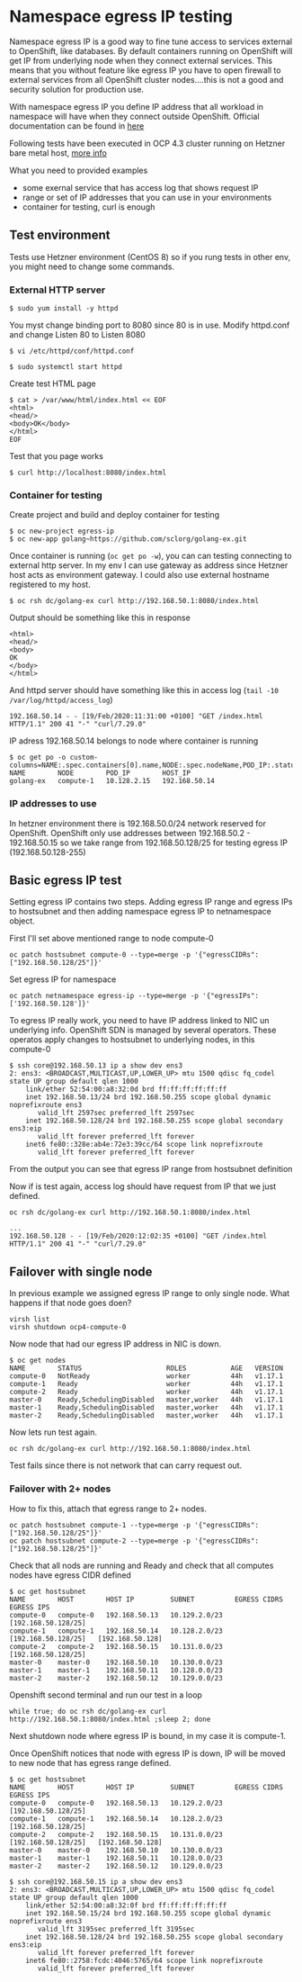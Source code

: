 # Namespace egress IP testing

Namespace egress IP is a good way to fine tune access to services external to OpenShift, like databases. By default containers running on OpenShift will get IP from underlying node when they connect external services. This means that you without feature like egress IP you have to open firewall to external services from all OpenShift cluster nodes....this is not a good and security solution for production use.

With namespace egress IP you define IP address that all workload in namespace will have when they connect outside OpenShift. Official documentation can be found in [here](https://docs.openshift.com/container-platform/4.3/networking/openshift_sdn/assigning-egress-ips.html)

Following tests have been executed in OCP 4.3 cluster running on Hetzner bare metal host, [more info](https://github.com/RedHat-EMEA-SSA-Team/hetzner-ocp4)

What you need to provided examples
- some exernal service that has access log that shows request IP
- range or set of IP addresses that you can use in your environments
- container for testing, curl is enough

## Test environment

Tests use Hetzner environment (CentOS 8) so if you rung tests in other env, you might need to change some commands.


### External HTTP server
```
$ sudo yum install -y httpd
```
You myst change binding port to 8080 since 80 is in use. Modify httpd.conf and change Listen 80 to Listen 8080
```
$ vi /etc/httpd/conf/httpd.conf
```
```
$ sudo systemctl start httpd
```

Create test HTML page
```
$ cat > /var/www/html/index.html << EOF
<html>
<head/>
<body>OK</body>
</html>
EOF
```

Test that you page works
```
$ curl http://localhost:8080/index.html
```

### Container for testing

Create project and build and deploy container for testing

```
$ oc new-project egress-ip
$ oc new-app golang~https://github.com/sclorg/golang-ex.git
```

Once container is running (`oc get po -w`), you can can testing connecting to external http server. In my env I can use gateway as address since Hetzner host acts as environment gateway. I could also use external hostname registered to my host.

```
$ oc rsh dc/golang-ex curl http://192.168.50.1:8080/index.html
```

Output should be something like this in response
```
<html>
<head/>
<body>
OK
</body>
</html>
```

And httpd server should have something like this in access log (`tail -10 /var/log/httpd/access_log`)

```
192.168.50.14 - - [19/Feb/2020:11:31:00 +0100] "GET /index.html HTTP/1.1" 200 41 "-" "curl/7.29.0"
```

IP adress 192.168.50.14 belongs to node where container is running
```
$ oc get po -o custom-columns=NAME:.spec.containers[0].name,NODE:.spec.nodeName,POD_IP:.status.podIP,HOST_IP:.status.hostIP
NAME        NODE        POD_IP        HOST_IP
golang-ex   compute-1   10.128.2.15   192.168.50.14
```

### IP addresses to use

In hetzner environment there is 192.168.50.0/24 network reserved for OpenShift. OpenShift only use addresses between 192.168.50.2 - 192.168.50.15 so we take range from 192.168.50.128/25 for testing egress IP (192.168.50.128-255)

## Basic egress IP test

Setting egress IP contains two steps. Adding egress IP range and egress IPs to hostsubnet and then adding namespace egress IP to netnamespace object.

First I'll set above mentioned range to node compute-0

```
oc patch hostsubnet compute-0 --type=merge -p '{"egressCIDRs": ["192.168.50.128/25"]}'
```

Set egress IP for namespace

```
oc patch netnamespace egress-ip --type=merge -p '{"egressIPs": ['192.168.50.128']}'
```


To egress IP really work, you need to have IP address linked to NIC un underlying info. OpenShift SDN is managed by several operators. These operatos apply changes to hostsubnet to underlying nodes, in this compute-0

```
$ ssh core@192.168.50.13 ip a show dev ens3
2: ens3: <BROADCAST,MULTICAST,UP,LOWER_UP> mtu 1500 qdisc fq_codel state UP group default qlen 1000
    link/ether 52:54:00:a8:32:0d brd ff:ff:ff:ff:ff:ff
    inet 192.168.50.13/24 brd 192.168.50.255 scope global dynamic noprefixroute ens3
       valid_lft 2597sec preferred_lft 2597sec
    inet 192.168.50.128/24 brd 192.168.50.255 scope global secondary ens3:eip
       valid_lft forever preferred_lft forever
    inet6 fe80::328e:ab4e:72e3:39cc/64 scope link noprefixroute
       valid_lft forever preferred_lft forever
```

From the output you can see that egress IP range from hostsubnet definition

Now if is test again, access log should have request from IP that we just defined.

```
oc rsh dc/golang-ex curl http://192.168.50.1:8080/index.html
```
```
...
192.168.50.128 - - [19/Feb/2020:12:02:35 +0100] "GET /index.html HTTP/1.1" 200 41 "-" "curl/7.29.0"
```

## Failover with single node

In previous example we assigned egress IP range to only single node. What happens if that node goes doen?

```
virsh list
virsh shutdown ocp4-compute-0
```

Now node that had our egress IP address in NIC is down.

```
$ oc get nodes
NAME        STATUS                     ROLES           AGE   VERSION
compute-0   NotReady                   worker          44h   v1.17.1
compute-1   Ready                      worker          44h   v1.17.1
compute-2   Ready                      worker          44h   v1.17.1
master-0    Ready,SchedulingDisabled   master,worker   44h   v1.17.1
master-1    Ready,SchedulingDisabled   master,worker   44h   v1.17.1
master-2    Ready,SchedulingDisabled   master,worker   44h   v1.17.1
```

Now lets run test again.
```
oc rsh dc/golang-ex curl http://192.168.50.1:8080/index.html
```

Test fails since there is not network that can carry request out.

### Failover with 2+ nodes

How to fix this, attach that egress range to 2+ nodes.
```
oc patch hostsubnet compute-1 --type=merge -p '{"egressCIDRs": ["192.168.50.128/25"]}'
oc patch hostsubnet compute-2 --type=merge -p '{"egressCIDRs": ["192.168.50.128/25"]}'
```

Check that all nods are running and Ready and check that all computes nodes have egress CIDR defined

```
$ oc get hostsubnet
NAME        HOST        HOST IP         SUBNET          EGRESS CIDRS          EGRESS IPS
compute-0   compute-0   192.168.50.13   10.129.2.0/23   [192.168.50.128/25]   
compute-1   compute-1   192.168.50.14   10.128.2.0/23   [192.168.50.128/25]   [192.168.50.128]
compute-2   compute-2   192.168.50.15   10.131.0.0/23   [192.168.50.128/25]   
master-0    master-0    192.168.50.10   10.130.0.0/23                         
master-1    master-1    192.168.50.11   10.128.0.0/23                         
master-2    master-2    192.168.50.12   10.129.0.0/23    
```

Openshift second terminal and run our test in a loop
```
while true; do oc rsh dc/golang-ex curl http://192.168.50.1:8080/index.html ;sleep 2; done
```

Next shutdown node where egress IP is bound, in my case it is compute-1.

Once OpenShift notices that node with egress IP is down, IP will be moved to new node that has egress range defined.

```
$ oc get hostsubnet
NAME        HOST        HOST IP         SUBNET          EGRESS CIDRS          EGRESS IPS
compute-0   compute-0   192.168.50.13   10.129.2.0/23   [192.168.50.128/25]   
compute-1   compute-1   192.168.50.14   10.128.2.0/23   [192.168.50.128/25]   
compute-2   compute-2   192.168.50.15   10.131.0.0/23   [192.168.50.128/25]   [192.168.50.128]
master-0    master-0    192.168.50.10   10.130.0.0/23                         
master-1    master-1    192.168.50.11   10.128.0.0/23                         
master-2    master-2    192.168.50.12   10.129.0.0/23

$ ssh core@192.168.50.15 ip a show dev ens3
2: ens3: <BROADCAST,MULTICAST,UP,LOWER_UP> mtu 1500 qdisc fq_codel state UP group default qlen 1000
    link/ether 52:54:00:a8:32:0f brd ff:ff:ff:ff:ff:ff
    inet 192.168.50.15/24 brd 192.168.50.255 scope global dynamic noprefixroute ens3
       valid_lft 3195sec preferred_lft 3195sec
    inet 192.168.50.128/24 brd 192.168.50.255 scope global secondary ens3:eip
       valid_lft forever preferred_lft forever
    inet6 fe80::2758:fcdc:4046:5765/64 scope link noprefixroute
       valid_lft forever preferred_lft forever
```
